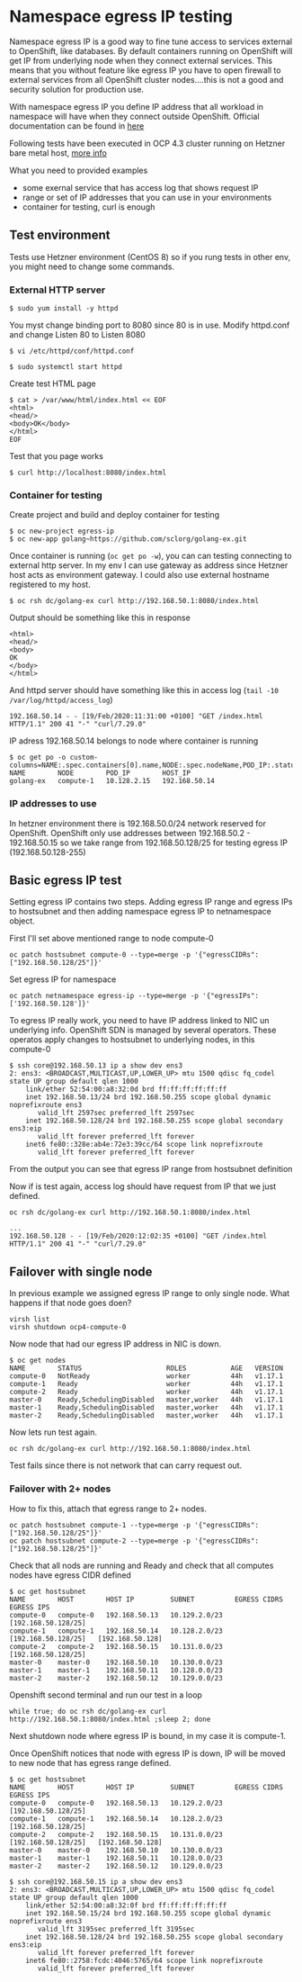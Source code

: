 # Namespace egress IP testing

Namespace egress IP is a good way to fine tune access to services external to OpenShift, like databases. By default containers running on OpenShift will get IP from underlying node when they connect external services. This means that you without feature like egress IP you have to open firewall to external services from all OpenShift cluster nodes....this is not a good and security solution for production use.

With namespace egress IP you define IP address that all workload in namespace will have when they connect outside OpenShift. Official documentation can be found in [here](https://docs.openshift.com/container-platform/4.3/networking/openshift_sdn/assigning-egress-ips.html)

Following tests have been executed in OCP 4.3 cluster running on Hetzner bare metal host, [more info](https://github.com/RedHat-EMEA-SSA-Team/hetzner-ocp4)

What you need to provided examples
- some exernal service that has access log that shows request IP
- range or set of IP addresses that you can use in your environments
- container for testing, curl is enough

## Test environment

Tests use Hetzner environment (CentOS 8) so if you rung tests in other env, you might need to change some commands.


### External HTTP server
```
$ sudo yum install -y httpd
```
You myst change binding port to 8080 since 80 is in use. Modify httpd.conf and change Listen 80 to Listen 8080
```
$ vi /etc/httpd/conf/httpd.conf
```
```
$ sudo systemctl start httpd
```

Create test HTML page
```
$ cat > /var/www/html/index.html << EOF
<html>
<head/>
<body>OK</body>
</html>
EOF
```

Test that you page works
```
$ curl http://localhost:8080/index.html
```

### Container for testing

Create project and build and deploy container for testing

```
$ oc new-project egress-ip
$ oc new-app golang~https://github.com/sclorg/golang-ex.git
```

Once container is running (`oc get po -w`), you can can testing connecting to external http server. In my env I can use gateway as address since Hetzner host acts as environment gateway. I could also use external hostname registered to my host.

```
$ oc rsh dc/golang-ex curl http://192.168.50.1:8080/index.html
```

Output should be something like this in response
```
<html>
<head/>
<body>
OK
</body>
</html>
```

And httpd server should have something like this in access log (`tail -10 /var/log/httpd/access_log`)

```
192.168.50.14 - - [19/Feb/2020:11:31:00 +0100] "GET /index.html HTTP/1.1" 200 41 "-" "curl/7.29.0"
```

IP adress 192.168.50.14 belongs to node where container is running
```
$ oc get po -o custom-columns=NAME:.spec.containers[0].name,NODE:.spec.nodeName,POD_IP:.status.podIP,HOST_IP:.status.hostIP
NAME        NODE        POD_IP        HOST_IP
golang-ex   compute-1   10.128.2.15   192.168.50.14
```

### IP addresses to use

In hetzner environment there is 192.168.50.0/24 network reserved for OpenShift. OpenShift only use addresses between 192.168.50.2 - 192.168.50.15 so we take range from 192.168.50.128/25 for testing egress IP (192.168.50.128-255)

## Basic egress IP test

Setting egress IP contains two steps. Adding egress IP range and egress IPs to hostsubnet and then adding namespace egress IP to netnamespace object.

First I'll set above mentioned range to node compute-0

```
oc patch hostsubnet compute-0 --type=merge -p '{"egressCIDRs": ["192.168.50.128/25"]}'
```

Set egress IP for namespace

```
oc patch netnamespace egress-ip --type=merge -p '{"egressIPs": ['192.168.50.128']}'
```


To egress IP really work, you need to have IP address linked to NIC un underlying info. OpenShift SDN is managed by several operators. These operatos apply changes to hostsubnet to underlying nodes, in this compute-0

```
$ ssh core@192.168.50.13 ip a show dev ens3
2: ens3: <BROADCAST,MULTICAST,UP,LOWER_UP> mtu 1500 qdisc fq_codel state UP group default qlen 1000
    link/ether 52:54:00:a8:32:0d brd ff:ff:ff:ff:ff:ff
    inet 192.168.50.13/24 brd 192.168.50.255 scope global dynamic noprefixroute ens3
       valid_lft 2597sec preferred_lft 2597sec
    inet 192.168.50.128/24 brd 192.168.50.255 scope global secondary ens3:eip
       valid_lft forever preferred_lft forever
    inet6 fe80::328e:ab4e:72e3:39cc/64 scope link noprefixroute
       valid_lft forever preferred_lft forever
```

From the output you can see that egress IP range from hostsubnet definition

Now if is test again, access log should have request from IP that we just defined.

```
oc rsh dc/golang-ex curl http://192.168.50.1:8080/index.html
```
```
...
192.168.50.128 - - [19/Feb/2020:12:02:35 +0100] "GET /index.html HTTP/1.1" 200 41 "-" "curl/7.29.0"
```

## Failover with single node

In previous example we assigned egress IP range to only single node. What happens if that node goes doen?

```
virsh list
virsh shutdown ocp4-compute-0
```

Now node that had our egress IP address in NIC is down.

```
$ oc get nodes
NAME        STATUS                     ROLES           AGE   VERSION
compute-0   NotReady                   worker          44h   v1.17.1
compute-1   Ready                      worker          44h   v1.17.1
compute-2   Ready                      worker          44h   v1.17.1
master-0    Ready,SchedulingDisabled   master,worker   44h   v1.17.1
master-1    Ready,SchedulingDisabled   master,worker   44h   v1.17.1
master-2    Ready,SchedulingDisabled   master,worker   44h   v1.17.1
```

Now lets run test again.
```
oc rsh dc/golang-ex curl http://192.168.50.1:8080/index.html
```

Test fails since there is not network that can carry request out.

### Failover with 2+ nodes

How to fix this, attach that egress range to 2+ nodes.
```
oc patch hostsubnet compute-1 --type=merge -p '{"egressCIDRs": ["192.168.50.128/25"]}'
oc patch hostsubnet compute-2 --type=merge -p '{"egressCIDRs": ["192.168.50.128/25"]}'
```

Check that all nods are running and Ready and check that all computes nodes have egress CIDR defined

```
$ oc get hostsubnet
NAME        HOST        HOST IP         SUBNET          EGRESS CIDRS          EGRESS IPS
compute-0   compute-0   192.168.50.13   10.129.2.0/23   [192.168.50.128/25]   
compute-1   compute-1   192.168.50.14   10.128.2.0/23   [192.168.50.128/25]   [192.168.50.128]
compute-2   compute-2   192.168.50.15   10.131.0.0/23   [192.168.50.128/25]   
master-0    master-0    192.168.50.10   10.130.0.0/23                         
master-1    master-1    192.168.50.11   10.128.0.0/23                         
master-2    master-2    192.168.50.12   10.129.0.0/23    
```

Openshift second terminal and run our test in a loop
```
while true; do oc rsh dc/golang-ex curl http://192.168.50.1:8080/index.html ;sleep 2; done
```

Next shutdown node where egress IP is bound, in my case it is compute-1.

Once OpenShift notices that node with egress IP is down, IP will be moved to new node that has egress range defined.

```
$ oc get hostsubnet
NAME        HOST        HOST IP         SUBNET          EGRESS CIDRS          EGRESS IPS
compute-0   compute-0   192.168.50.13   10.129.2.0/23   [192.168.50.128/25]   
compute-1   compute-1   192.168.50.14   10.128.2.0/23   [192.168.50.128/25]   
compute-2   compute-2   192.168.50.15   10.131.0.0/23   [192.168.50.128/25]   [192.168.50.128]
master-0    master-0    192.168.50.10   10.130.0.0/23                         
master-1    master-1    192.168.50.11   10.128.0.0/23                         
master-2    master-2    192.168.50.12   10.129.0.0/23

$ ssh core@192.168.50.15 ip a show dev ens3
2: ens3: <BROADCAST,MULTICAST,UP,LOWER_UP> mtu 1500 qdisc fq_codel state UP group default qlen 1000
    link/ether 52:54:00:a8:32:0f brd ff:ff:ff:ff:ff:ff
    inet 192.168.50.15/24 brd 192.168.50.255 scope global dynamic noprefixroute ens3
       valid_lft 3195sec preferred_lft 3195sec
    inet 192.168.50.128/24 brd 192.168.50.255 scope global secondary ens3:eip
       valid_lft forever preferred_lft forever
    inet6 fe80::2758:fcdc:4046:5765/64 scope link noprefixroute
       valid_lft forever preferred_lft forever
```
